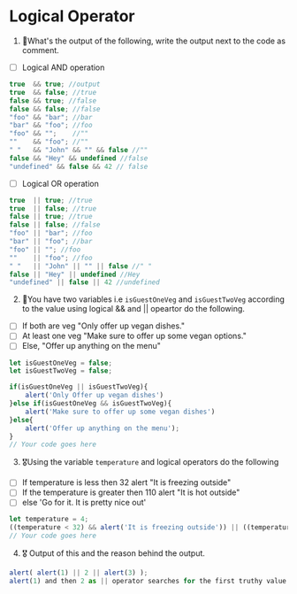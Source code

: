 # Logical Operator

1. 🥇What's the output of the following, write the output next to the code as comment.

* [ ] Logical AND operation

```js
true  && true; //output
true  && false; //true
false && true; //false
false && false; //false
"foo" && "bar"; //bar
"bar" && "foo"; //foo
"foo" && "";    //""
""    && "foo"; //""
" "   && "John" && "" && false //""
false && "Hey" && undefined //false
"undefined" && false && 42 // false
```

* [ ] Logical OR operation
```js
true  || true; //true
true  || false; //true
false || true; //true
false || false; //false
"foo" || "bar"; //foo
"bar" || "foo"; //bar
"foo" || ""; //foo
""    || "foo"; //foo
" "   || "John" || "" || false //" "
false || "Hey" || undefined //Hey
"undefined" || false || 42 //undefined
```

2. 🥈You have two variables i.e `isGuestOneVeg` and  `isGuestTwoVeg` according to the value using logical && and || opeartor do the following.

* [ ] If both are veg "Only offer up vegan dishes."
* [ ] At least one veg  "Make sure to offer up some vegan options."
* [ ] Else, "Offer up anything on the menu"
```js
let isGuestOneVeg = false;
let isGuestTwoVeg = false;

if(isGuestOneVeg || isGuestTwoVeg){
    alert('Only Offer up vegan dishes')
}else if(isGuestOneVeg && isGuestTwoVeg){
    alert('Make sure to offer up some vegan dishes')
}else{
    alert('Offer up anything on the menu');
}
// Your code goes here
```


3. 🎖Using the variable `temperature` and logical operators do the following
* [ ] If temperature is less then 32 alert "It is freezing outside"
* [ ] If the temperature is greater then 110 alert "It is hot outside"
* [ ] else 'Go for it. It is pretty nice out'
```js
let temperature = 4;
((temperature < 32) && alert('It is freezing outside')) || ((temperature > 110) && alert('It is hot outside'));
// Your code goes here
```

4. 🎖 Output of this and the reason behind the output.
```js
alert( alert(1) || 2 || alert(3) );
alert(1) and then 2 as || operator searches for the first truthy value and both alert(1) and alert(3) displays undefined and is returned undefined
```